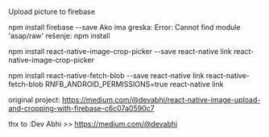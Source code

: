 Upload picture to firebase

npm install firebase --save
  Ako ima greska: Error: Cannot find module 'asap/raw'
  rešenje: npm install

npm install react-native-image-crop-picker --save
react-native link  react-native-image-crop-picker

npm install react-native-fetch-blob --save
react-native link react-native-fetch-blob
RNFB_ANDROID_PERMISSIONS=true react-native link


original project:
https://medium.com/@devabhi/react-native-image-upload-and-cropping-with-firebase-c6c07a0590c7

thx to :Dev Abhi >> https://medium.com/@devabhi
